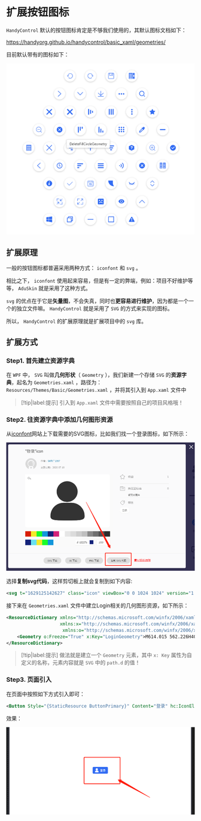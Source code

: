 # 扩展按钮图标

`HandyControl` 默认的按钮图标肯定是不够我们使用的，其默认图标文档如下：

https://handyorg.github.io/handycontrol/basic_xaml/geometries/

目前默认带有的图标如下：

![HandyControl默认几何形状](assets/images/HandyControl默认几何形状.png)

## 扩展原理

一般的按钮图标都普遍采用两种方式： `iconfont` 和 `svg` 。

相比之下， `iconfont` 使用起来容易，但是有一定的弊端，例如：项目不好维护等等， `AduSkin` 就是采用了这种方式。

`svg` 的优点在于它是**矢量图**，不会失真，同时也**更容易进行维护**，因为都是一个一个的独立文件嘛。 `HandyControl` 就是采用了 `SVG` 的方式来实现的图标。

所以， `HandyControl` 的扩展原理就是扩展项目中的 `svg` 库。

## 扩展方式

### Step1. 首先建立资源字典

在 `WPF` 中， `SVG` 叫做**几何形状**（ `Geometry` ），我们新建一个存储 `SVG` 的**资源字典**，起名为 `Geometries.xaml` ，路径为： `Resources/Themes/Basic/Geometries.xaml` ，并将其引入到 `App.xaml` 文件中

> [!tip|label:提示]
> 引入到 `App.xaml` 文件中需要按照自己的项目风格哦！


### Step2. 往资源字典中添加几何图形资源

从[iconfont](https://www.iconfont.cn/)网站上下载需要的SVG图标，比如我们找一个登录图标，如下所示：

![iconfont登录图标](assets/images/iconfont登录图标.png)

选择**复制svg代码**，这样剪切板上就会复制到如下内容:

```xml
<svg t="1629125142627" class="icon" viewBox="0 0 1024 1024" version="1.1" xmlns="http://www.w3.org/2000/svg" p-id="2764" width="200" height="200"><path d="M614.015 562.226H409.928c-191.021 0-346.487 153.046-346.487 341.29v20.07C63.441 1024 216.36 1024 409.928 1024h204.087c185.927 0 346.46 0 346.5-100.413v-20.121c0-188.156-155.48-341.291-346.5-341.291zM501.77 0C350.075 0 226.7 121.566 226.7 271.02s123.323 271.047 275.07 271.047S776.84 420.475 776.84 271.02 653.454 0 501.771 0z" p-id="2765"></path></svg>
```

接下来在 `Geometries.xaml` 文件中建立Login相关的几何图形资源，如下所示：

```xml
<ResourceDictionary xmlns="http://schemas.microsoft.com/winfx/2006/xaml/presentation"
                    xmlns:x="http://schemas.microsoft.com/winfx/2006/xaml"
                     xmlns:o="http://schemas.microsoft.com/winfx/2006/xaml/presentation/options">
    <Geometry o:Freeze="True" x:Key="LoginGeometry">M614.015 562.226H409.928c-191.021 0-346.487 153.046-346.487 341.29v20.07C63.441 1024 216.36 1024 409.928 1024h204.087c185.927 0 346.46 0 346.5-100.413v-20.121c0-188.156-155.48-341.291-346.5-341.291zM501.77 0C350.075 0 226.7 121.566 226.7 271.02s123.323 271.047 275.07 271.047S776.84 420.475 776.84 271.02 653.454 0 501.771 0z</Geometry>
</ResourceDictionary>
```

> [!tip|label:提示]
> 做法就是建立一个 `Geometry` 元素，其中 `x: Key` 属性为自定义的名称，元素内容就是 `SVG` 中的 `path.d` 的值！


### Step3. 页面引入

在页面中按照如下方式引入即可：

```xml
<Button Style="{StaticResource ButtonPrimary}" Content="登录" hc:IconElement.Geometry="{StaticResource LoginGeometry}"/>
```

效果：

![HandyControl自定义按钮图标效果](assets/images/HandyControl自定义按钮图标效果.png)